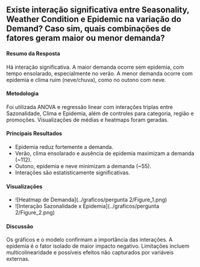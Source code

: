 ## Existe interação significativa entre Seasonality, Weather Condition e Epidemic na variação do Demand? Caso sim, quais combinações de fatores geram maior ou menor demanda?

#### Resumo da Resposta
Há interação significativa. A maior demanda ocorre sem epidemia, com tempo ensolarado, especialmente no verão. A menor demanda ocorre com epidemia e clima ruim (neve/chuva), como no outono com neve.

#### Metodologia
Foi utilizada ANOVA e regressão linear com interações triplas entre Sazonalidade, Clima e Epidemia, além de controles para categoria, região e promoções. Visualizações de médias e heatmaps foram geradas.

#### Principais Resultados
- Epidemia reduz fortemente a demanda.
- Verão, clima ensolarado e ausência de epidemia maximizam a demanda (~112).
- Outono, epidemia e neve minimizam a demanda (~55).
- Interações são estatisticamente significativas.

#### Visualizações
- ![Heatmap de Demanda](../graficos/pergunta 2/Figure_1.png)
- ![Interação Sazonalidade x Epidemia](../graficos/pergunta 2/Figure_2.png)

#### Discussão
Os gráficos e o modelo confirmam a importância das interações. A epidemia é o fator isolado de maior impacto negativo. Limitações incluem multicolinearidade e possíveis efeitos não capturados por variáveis externas.